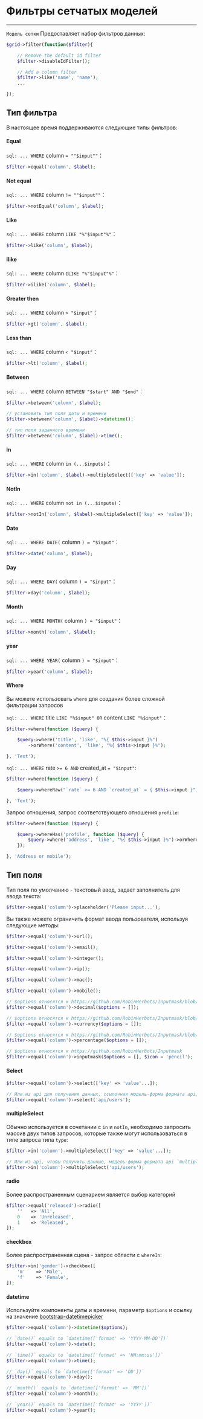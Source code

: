 # Фильтры сетчатых моделей #
------------

`Модель сетки` Предоставляет набор фильтров данных:
```php
$grid->filter(function($filter){

    // Remove the default id filter
    $filter->disableIdFilter();

    // Add a column filter
    $filter->like('name', 'name');
    ...

});
```

Тип фильтра
------------
В настоящее время поддерживаются следующие типы фильтров:

#### Equal ####
`sql: ... WHERE` column `= ""$input""`：
```php
$filter->equal('column', $label);
```
#### Not equal ####
`sql: ... WHERE` column `!= ""$input""`：
```php
$filter->notEqual('column', $label);
```
#### Like ####
`sql: ... WHERE` column `LIKE "%"$input"%"`：
```php
$filter->like('column', $label);
```
#### Ilike ####
`sql: ... WHERE` column `ILIKE "%"$input"%"`：
```php
$filter->ilike('column', $label);
```
#### Greater then ####
`sql: ... WHERE` column `> "$input"`：
```php
$filter->gt('column', $label);
```
#### Less than ####
`sql: ... WHERE` column `< "$input"`：
```php
$filter->lt('column', $label);
```
#### Between ####
`sql: ... WHERE` column `BETWEEN "$start" AND "$end"`：
```php
$filter->between('column', $label);

// установить тип поля даты и времени
$filter->between('column', $label)->datetime();

// тип поля заданного времени
$filter->between('column', $label)->time();
```
#### In ####
`sql: ... WHERE` column `in (...$inputs)`：
```php
$filter->in('column', $label)->multipleSelect(['key' => 'value']);
```
#### NotIn ####
`sql: ... WHERE` column `not in (...$inputs)`：
```php
$filter->notIn('column', $label)->multipleSelect(['key' => 'value']);
```
#### Date ####
`sql: ... WHERE DATE(` column `) = "$input"`：
```php
$filter->date('column', $label);
```
#### Day ####
`sql: ... WHERE DAY(` column `) = "$input"`：
```php
$filter->day('column', $label);
```
#### Month ####
`sql: ... WHERE MONTH(` column `) = "$input"`：
```php
$filter->month('column', $label);
```
#### year ####
`sql: ... WHERE YEAR(` column `) = "$input"`：
```php
$filter->year('column', $label);
```
#### Where ####
Вы можете использовать `where` для создания более сложной фильтрации запросов

`sql: ... WHERE` title `LIKE "%$input" OR` content `LIKE "%$input"`：
```php
$filter->where(function ($query) {

    $query->where('title', 'like', "%{ $this->input }%")
        ->orWhere('content', 'like', "%{ $this->input }%");

}, 'Text');
```
`sql: ... WHERE` rate `>= 6 AND` created_at `= "$input"`:
```php
$filter->where(function ($query) {

    $query->whereRaw("`rate` >= 6 AND `created_at` = { $this->input }");

}, 'Text');
```
Запрос отношения, запрос соответствующего отношения `profile`:
```php
$filter->where(function ($query) {

    $query->whereHas('profile', function ($query) {
        $query->where('address', 'like', "%{ $this->input }%")->orWhere('email', 'like', "%{ $this->input }%");
    });

}, 'Address or mobile');
```

Тип поля
------------
Тип поля по умолчанию - текстовый ввод, задает заполнитель для ввода текста:
```php
$filter->equal('column')->placeholder('Please input...');
```
Вы также можете ограничить формат ввода пользователя, используя следующие методы:
```php
$filter->equal('column')->url();

$filter->equal('column')->email();

$filter->equal('column')->integer();

$filter->equal('column')->ip();

$filter->equal('column')->mac();

$filter->equal('column')->mobile();

// $options относятся к https://github.com/RobinHerbots/Inputmask/blob/4.x/README_numeric.md
$filter->equal('column')->decimal($options = []);

// $options относятся к https://github.com/RobinHerbots/Inputmask/blob/4.x/README_numeric.md
$filter->equal('column')->currency($options = []);

// $options относятся к https://github.com/RobinHerbots/Inputmask/blob/4.x/README_numeric.md
$filter->equal('column')->percentage($options = []);

// $options относятся к https://github.com/RobinHerbots/Inputmask
$filter->equal('column')->inputmask($options = [], $icon = 'pencil');
```
#### Select ####
```php
$filter->equal('column')->select(['key' => 'value'...]);

// Или из api для получения данных, ссылочная модель-форма формата api, компонент `select`
$filter->equal('column')->select('api/users');
```
#### multipleSelect ####
Обычно используется в сочетании с `in` и `notIn`, необходимо запросить массив двух типов запросов, которые также могут использоваться в типе запроса типа `type`:
```php
$filter->in('column')->multipleSelect(['key' => 'value'...]);

// Или из api, чтобы получить данные, модель-форма формата api `multipleSelect`
$filter->in('column')->multipleSelect('api/users');
```
#### radio ####
Более распространенным сценарием является выбор категорий
```php
$filter->equal('released')->radio([
    ''   => 'All',
    0    => 'Unreleased',
    1    => 'Released',
]);
```
#### checkbox ####
Более распространенная сцена - запрос области с `whereIn`:
```php
$filter->in('gender')->checkbox([
    'm'    => 'Male',
    'f'    => 'Female',
]);
```
#### datetime ####
Используйте компоненты даты и времени, параметр `$options` и ссылку на значение [bootstrap-datetimepicker](http://eonasdan.github.io/bootstrap-datetimepicker/Options/)
```php
$filter->equal('column')->datetime($options);

// `date()` equals to `datetime(['format' => 'YYYY-MM-DD'])`
$filter->equal('column')->date();

// `time()` equals to `datetime(['format' => 'HH:mm:ss'])`
$filter->equal('column')->time();

// `day()` equals to `datetime(['format' => 'DD'])`
$filter->equal('column')->day();

// `month()` equals to `datetime(['format' => 'MM'])`
$filter->equal('column')->month();

// `year()` equals to `datetime(['format' => 'YYYY'])`
$filter->equal('column')->year();
```